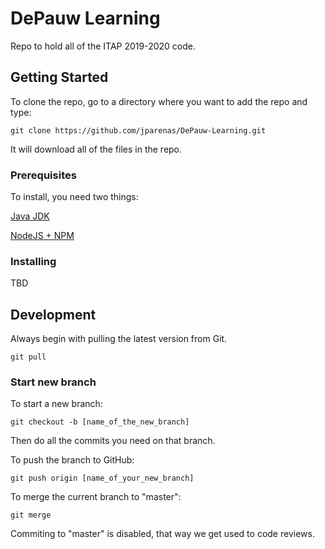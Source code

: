 # DePauw Learning

Repo to hold all of the ITAP 2019-2020 code.

## Getting Started

To clone the repo, go to a directory where you want to add the repo and type:

```
git clone https://github.com/jparenas/DePauw-Learning.git
```

It will download all of the files in the repo.

### Prerequisites

To install, you need two things:

[Java JDK](https://www.oracle.com/technetwork/java/javase/downloads/jdk12-downloads-5295953.html)

[NodeJS + NPM](https://www.taniarascia.com/how-to-install-and-use-node-js-and-npm-mac-and-windows/)

### Installing

TBD

## Development

Always begin with pulling the latest version from Git.

```
git pull
```

### Start new branch

To start a new branch:

```
git checkout -b [name_of_the_new_branch]
```

Then do all the commits you need on that branch.

To push the branch to GitHub:

```
git push origin [name_of_your_new_branch]
```

To merge the current branch to "master":

```
git merge
```

Commiting to "master" is disabled, that way we get used to code reviews.
